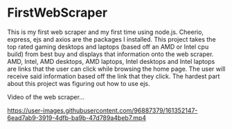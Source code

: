 # FirstWebScraper

This is my first web scraper and my first time using node.js. Cheerio, express, ejs and axios are the packages I installed.
This project takes the top rated gaming desktops and laptops (based off an AMD or Intel cpu build) from best buy and displays
that information onto the web scraper. AMD, Intel, AMD desktops, AMD laptops, Intel desktops and Intel laptops are links that
the user can click while browsing the home page. The user will receive said information based off the link that they click. 
The hardest part about this project was figuring out how to use ejs. 

Video of the web scraper...

https://user-images.githubusercontent.com/96887379/161352147-6ead7ab9-3919-4dfb-ba9b-47d789a4beb7.mp4

